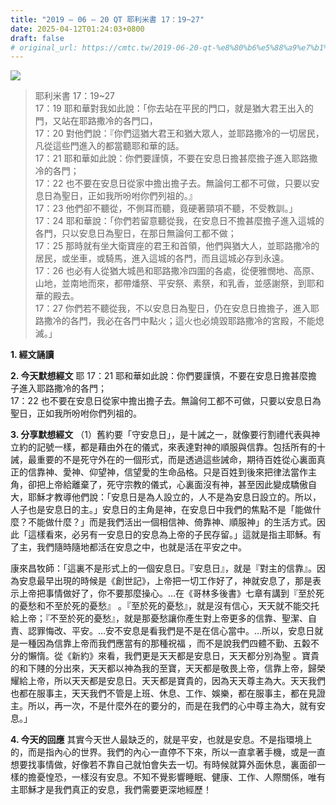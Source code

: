 ```yaml
---
title: "2019 – 06 – 20 QT 耶利米書 17：19~27"
date: 2025-04-12T01:24:03+0800
draft: false
# original_url: https://cmtc.tw/2019-06-20-qt-%e8%80%b6%e5%88%a9%e7%b1%b3%e6%9b%b8-17%ef%bc%9a1927
---
```


![](/images/qt.jpg)
> 耶利米書 17：19\~27  
> 17：19 耶和華對我如此說：「你去站在平民的門口，就是猶大君王出入的門，又站在耶路撒冷的各門口，  
> 17：20 對他們說：『你們這猶大君王和猶大眾人，並耶路撒冷的一切居民，凡從這些門進入的都當聽耶和華的話。  
> 17：21 耶和華如此說：你們要謹慎，不要在安息日擔甚麼擔子進入耶路撒冷的各門；  
> 17：22 也不要在安息日從家中擔出擔子去。無論何工都不可做，只要以安息日為聖日，正如我所吩咐你們列祖的。』  
> 17：23 他們卻不聽從，不側耳而聽，竟硬著頸項不聽，不受教訓。」  
> 17：24 耶和華說：「你們若留意聽從我，在安息日不擔甚麼擔子進入這城的各門，只以安息日為聖日，在那日無論何工都不做；  
> 17：25 那時就有坐大衛寶座的君王和首領，他們與猶大人，並耶路撒冷的居民，或坐車，或騎馬，進入這城的各門，而且這城必存到永遠。  
> 17：26 也必有人從猶大城邑和耶路撒冷四圍的各處，從便雅憫地、高原、山地，並南地而來，都帶燔祭、平安祭、素祭，和乳香，並感謝祭，到耶和華的殿去。  
> 17：27 你們若不聽從我，不以安息日為聖日，仍在安息日擔擔子，進入耶路撒冷的各門，我必在各門中點火；這火也必燒毀耶路撒冷的宮殿，不能熄滅。」

**1. 經文誦讀**

**2.  今天默想經文**
耶 17：21 耶和華如此說：你們要謹慎，不要在安息日擔甚麼擔子進入耶路撒冷的各門；  
17：22 也不要在安息日從家中擔出擔子去。無論何工都不可做，只要以安息日為聖日，正如我所吩咐你們列祖的。

**3. 分享默想經文**
（1）舊約要「守安息日」，是十誡之一，就像要行割禮代表與神立約的記號一樣，都是藉由外在的儀式，來表達對神的順服與信靠。包括所有的十誡，最重要的不是死守外在的一個形式，而是透過這些誡命，期待百姓從心裏面真正的信靠神、愛神、仰望神，信望愛的生命品格。只是百姓到後來把律法當作主角，卻把上帝給離棄了，死守宗教的儀式，心裏面沒有神，甚至因此變成驕傲自大，耶穌才教導他們說：「安息日是為人設立的，人不是為安息日設立的。所以，人子也是安息日的主。」安息日的主角是神，在安息日中我們的焦點不是「能做什麼？不能做什麼？」而是我們活出一個相信神、倚靠神、順服神」的生活方式。因此「這樣看來，必另有一安息日的安息為上帝的子民存留。」這就是指主耶穌。有了主，我們隨時隨地都活在安息之中，也就是活在平安之中。

康來昌牧師：「這裏不是形式上的一個安息日。『安息日』，就是『對主的信靠』。因為安息最早出現的時候是《創世記》，上帝把一切工作好了，神就安息了，那是表示上帝把事情做好了，你不要那麼操心。…在《哥林多後書》七章有講到『至於死的憂愁和不至於死的憂愁』 。『至於死的憂愁』，就是沒有信心，天天就不能交托給上帝；『不至於死的憂愁』，就是那憂愁讓你產生對上帝更多的信靠、聖潔、自責、認罪悔改、平安。…安不安息是看我們是不是在信心當中。…所以，安息日就是一種因為信靠上帝而我們應當有的那種祝福 ，而不是說我們四體不勤、五糓不分的懶惰。從《新約》來看，我們更是天天都是安息日，天天都分別為聖 。寶貴的和下賤的分出來，天天都以神為我的至寶，天天都是敬畏上帝，信靠上帝，歸榮耀給上帝，所以天天都是安息日。天天都是寶貴的，因為天天尊主為大。天天我們也都在服事主，天天我們不管是上班、休息、工作、娛樂，都在服事主，都在見證主。所以，再一次，不是什麼外在的要分的，而是在我們的心中尊主為大，就有安息。」

**4. 今天的回應**
其實今天世人最缺乏的，就是平安，也就是安息。不是指環境上的，而是指內心的世界。我們的內心一直停不下來，所以一直拿著手機，或是一直想要找事情做，好像若不靠自己就怕會失去一切。有時候就算外面休息，裏面卻一樣的擔憂惶恐，一樣沒有安息。不知不覺影響睡眠、健康、工作、人際關係，唯有主耶穌才是我們真正的安息，我們需要更深地經歷！
